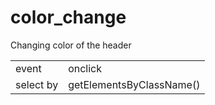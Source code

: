 # color_change
Changing color of the header

|||
| -------- | ----------------- |
| event | onclick|
| select by | getElementsByClassName()  | | 



